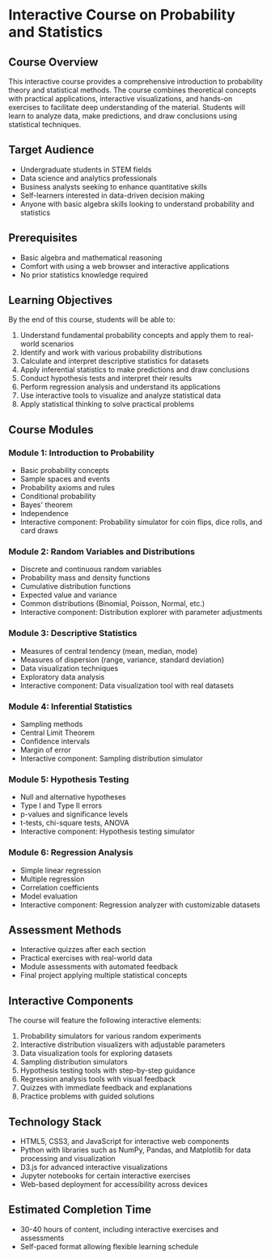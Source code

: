 # Interactive Course on Probability and Statistics

## Course Overview
This interactive course provides a comprehensive introduction to probability theory and statistical methods. The course combines theoretical concepts with practical applications, interactive visualizations, and hands-on exercises to facilitate deep understanding of the material. Students will learn to analyze data, make predictions, and draw conclusions using statistical techniques.

## Target Audience
- Undergraduate students in STEM fields
- Data science and analytics professionals
- Business analysts seeking to enhance quantitative skills
- Self-learners interested in data-driven decision making
- Anyone with basic algebra skills looking to understand probability and statistics

## Prerequisites
- Basic algebra and mathematical reasoning
- Comfort with using a web browser and interactive applications
- No prior statistics knowledge required

## Learning Objectives
By the end of this course, students will be able to:
1. Understand fundamental probability concepts and apply them to real-world scenarios
2. Identify and work with various probability distributions
3. Calculate and interpret descriptive statistics for datasets
4. Apply inferential statistics to make predictions and draw conclusions
5. Conduct hypothesis tests and interpret their results
6. Perform regression analysis and understand its applications
7. Use interactive tools to visualize and analyze statistical data
8. Apply statistical thinking to solve practical problems

## Course Modules

### Module 1: Introduction to Probability
- Basic probability concepts
- Sample spaces and events
- Probability axioms and rules
- Conditional probability
- Bayes' theorem
- Independence
- Interactive component: Probability simulator for coin flips, dice rolls, and card draws

### Module 2: Random Variables and Distributions
- Discrete and continuous random variables
- Probability mass and density functions
- Cumulative distribution functions
- Expected value and variance
- Common distributions (Binomial, Poisson, Normal, etc.)
- Interactive component: Distribution explorer with parameter adjustments

### Module 3: Descriptive Statistics
- Measures of central tendency (mean, median, mode)
- Measures of dispersion (range, variance, standard deviation)
- Data visualization techniques
- Exploratory data analysis
- Interactive component: Data visualization tool with real datasets

### Module 4: Inferential Statistics
- Sampling methods
- Central Limit Theorem
- Confidence intervals
- Margin of error
- Interactive component: Sampling distribution simulator

### Module 5: Hypothesis Testing
- Null and alternative hypotheses
- Type I and Type II errors
- p-values and significance levels
- t-tests, chi-square tests, ANOVA
- Interactive component: Hypothesis testing simulator

### Module 6: Regression Analysis
- Simple linear regression
- Multiple regression
- Correlation coefficients
- Model evaluation
- Interactive component: Regression analyzer with customizable datasets

## Assessment Methods
- Interactive quizzes after each section
- Practical exercises with real-world data
- Module assessments with automated feedback
- Final project applying multiple statistical concepts

## Interactive Components
The course will feature the following interactive elements:
1. Probability simulators for various random experiments
2. Interactive distribution visualizers with adjustable parameters
3. Data visualization tools for exploring datasets
4. Sampling distribution simulators
5. Hypothesis testing tools with step-by-step guidance
6. Regression analysis tools with visual feedback
7. Quizzes with immediate feedback and explanations
8. Practice problems with guided solutions

## Technology Stack
- HTML5, CSS3, and JavaScript for interactive web components
- Python with libraries such as NumPy, Pandas, and Matplotlib for data processing and visualization
- D3.js for advanced interactive visualizations
- Jupyter notebooks for certain interactive exercises
- Web-based deployment for accessibility across devices

## Estimated Completion Time
- 30-40 hours of content, including interactive exercises and assessments
- Self-paced format allowing flexible learning schedule
